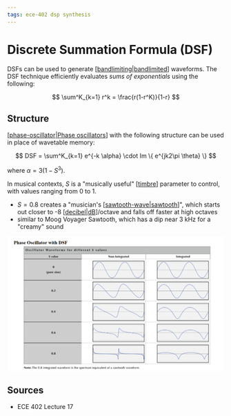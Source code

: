 ```yaml
---
tags: ece-402 dsp synthesis
---
```


# Discrete Summation Formula (DSF)

DSFs can be used to generate [[bandlimiting|bandlimited]] waveforms. The DSF technique efficiently evaluates _sums of exponentials_ using the following:

$$
\sum^K_{k=1} r^k = \frac{r(1-r^K)}{1-r}
$$

## Structure

[[phase-oscillator|Phase oscillators]] with the following structure can be used in place of wavetable memory:

$$
DSF = \sum^K_{k=1} e^{-k \alpha} \cdot Im \{ e^{jk2\pi \theta} \}
$$

where $\alpha = 3(1-S^3)$.

In musical contexts, $S$ is a "musically useful" [[timbre]] parameter to control, with values ranging from 0 to 1.

- $S = 0.8$ creates a "musician's [[sawtooth-wave|sawtooth]]", which starts out closer to -8 [[decibel|dB]]/octave and falls off faster at high octaves
- similar to Moog Voyager Sawtooth, which has a dip near 3 kHz for a "creamy" sound

![Phase oscillators with different S values](../public/attachments/oscillator-waveforms-for-different-s-values.png)

## Sources

- ECE 402 Lecture 17

[//begin]: # "Autogenerated link references for markdown compatibility"
[bandlimiting|bandlimited]: bandlimiting "Bandlimiting"
[phase-oscillator|Phase oscillators]: phase-oscillator "Phase-shift oscillator"
[timbre]: timbre "Timbre"
[sawtooth-wave|sawtooth]: sawtooth-wave "Sawtooth wave"
[decibel|dB]: decibel "Decibel"
[//end]: # "Autogenerated link references"
